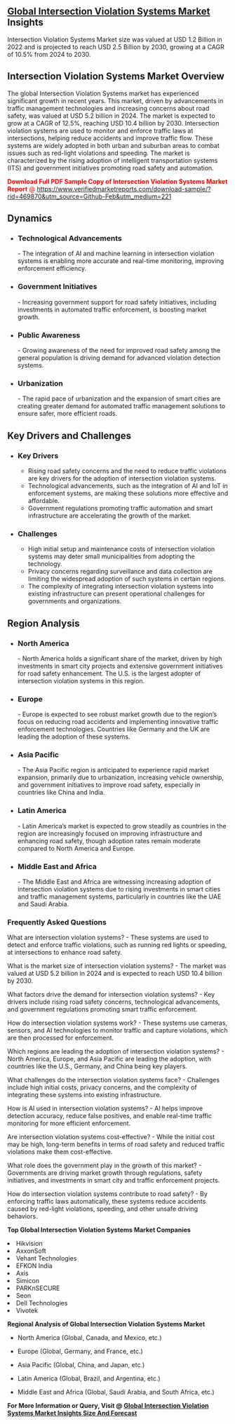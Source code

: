<h2><a href="https://www.verifiedmarketreports.com/download-sample/?rid=469870&amp;utm_source=Github&amp;utm_medium=221" target="_blank">Global Intersection Violation Systems Market</a> Insights</h2><p>Intersection Violation Systems Market size was valued at USD 1.2 Billion in 2022 and is projected to reach USD 2.5 Billion by 2030, growing at a CAGR of 10.5% from 2024 to 2030.</p><p> <h2>Intersection Violation Systems Market Overview</h2> <p>The global Intersection Violation Systems market has experienced significant growth in recent years. This market, driven by advancements in traffic management technologies and increasing concerns about road safety, was valued at USD 5.2 billion in 2024. The market is expected to grow at a CAGR of 12.5%, reaching USD 10.4 billion by 2030. Intersection violation systems are used to monitor and enforce traffic laws at intersections, helping reduce accidents and improve traffic flow. These systems are widely adopted in both urban and suburban areas to combat issues such as red-light violations and speeding. The market is characterized by the rising adoption of intelligent transportation systems (ITS) and government initiatives promoting road safety and automation.</p> <p><p><span class=""><span style="color: #ff0000;"><strong>Download Full PDF Sample Copy of Intersection Violation Systems Market Report</strong> @ </span><a href="https://www.verifiedmarketreports.com/download-sample/?rid=469870&amp;utm_source=Github-Feb&amp;utm_medium=221" target="_blank">https://www.verifiedmarketreports.com/download-sample/?rid=469870&amp;utm_source=Github-Feb&amp;utm_medium=221</a></span></p></p> <h2>Dynamics</h2> <ul> <li><h3>Technological Advancements</h3> - The integration of AI and machine learning in intersection violation systems is enabling more accurate and real-time monitoring, improving enforcement efficiency.</li> <li><h3>Government Initiatives</h3> - Increasing government support for road safety initiatives, including investments in automated traffic enforcement, is boosting market growth.</li> <li><h3>Public Awareness</h3> - Growing awareness of the need for improved road safety among the general population is driving demand for advanced violation detection systems.</li> <li><h3>Urbanization</h3> - The rapid pace of urbanization and the expansion of smart cities are creating greater demand for automated traffic management solutions to ensure safer, more efficient roads.</li> </ul> <h2>Key Drivers and Challenges</h2> <ul> <li><h3>Key Drivers</h3> <ul> <li>Rising road safety concerns and the need to reduce traffic violations are key drivers for the adoption of intersection violation systems.</li> <li>Technological advancements, such as the integration of AI and IoT in enforcement systems, are making these solutions more effective and affordable.</li> <li>Government regulations promoting traffic automation and smart infrastructure are accelerating the growth of the market.</li> </ul> </li> <li><h3>Challenges</h3> <ul> <li>High initial setup and maintenance costs of intersection violation systems may deter small municipalities from adopting the technology.</li> <li>Privacy concerns regarding surveillance and data collection are limiting the widespread adoption of such systems in certain regions.</li> <li>The complexity of integrating intersection violation systems into existing infrastructure can present operational challenges for governments and organizations.</li> </ul> </li> </ul> <h2>Region Analysis</h2> <ul> <li><h3>North America</h3> - North America holds a significant share of the market, driven by high investments in smart city projects and extensive government initiatives for road safety enhancement. The U.S. is the largest adopter of intersection violation systems in this region.</li> <li><h3>Europe</h3> - Europe is expected to see robust market growth due to the region’s focus on reducing road accidents and implementing innovative traffic enforcement technologies. Countries like Germany and the UK are leading the adoption of these systems.</li> <li><h3>Asia Pacific</h3> - The Asia Pacific region is anticipated to experience rapid market expansion, primarily due to urbanization, increasing vehicle ownership, and government initiatives to improve road safety, especially in countries like China and India.</li> <li><h3>Latin America</h3> - Latin America’s market is expected to grow steadily as countries in the region are increasingly focused on improving infrastructure and enhancing road safety, though adoption rates remain moderate compared to North America and Europe.</li> <li><h3>Middle East and Africa</h3> - The Middle East and Africa are witnessing increasing adoption of intersection violation systems due to rising investments in smart cities and traffic management systems, particularly in countries like the UAE and Saudi Arabia.</li> </ul> <h3>Frequently Asked Questions</h3> <p>What are intersection violation systems? - These systems are used to detect and enforce traffic violations, such as running red lights or speeding, at intersections to enhance road safety.</p> <p>What is the market size of intersection violation systems? - The market was valued at USD 5.2 billion in 2024 and is expected to reach USD 10.4 billion by 2030.</p> <p>What factors drive the demand for intersection violation systems? - Key drivers include rising road safety concerns, technological advancements, and government regulations promoting smart traffic enforcement.</p> <p>How do intersection violation systems work? - These systems use cameras, sensors, and AI technologies to monitor traffic and capture violations, which are then processed for enforcement.</p> <p>Which regions are leading the adoption of intersection violation systems? - North America, Europe, and Asia Pacific are leading the adoption, with countries like the U.S., Germany, and China being key players.</p> <p>What challenges do the intersection violation systems face? - Challenges include high initial costs, privacy concerns, and the complexity of integrating these systems into existing infrastructure.</p> <p>How is AI used in intersection violation systems? - AI helps improve detection accuracy, reduce false positives, and enable real-time traffic monitoring for more efficient enforcement.</p> <p>Are intersection violation systems cost-effective? - While the initial cost may be high, long-term benefits in terms of road safety and reduced traffic violations make them cost-effective.</p> <p>What role does the government play in the growth of this market? - Governments are driving market growth through regulations, safety initiatives, and investments in smart city and traffic enforcement projects.</p> <p>How do intersection violation systems contribute to road safety? - By enforcing traffic laws automatically, these systems reduce accidents caused by red-light violations, speeding, and other unsafe driving behaviors.</p> </p><p><strong>Top Global Intersection Violation Systems Market Companies</strong></p><div data-test-id=""><p><li>Hikvision</li><li> AxxonSoft</li><li> Vehant Technologies</li><li> EFKON India</li><li> Axis</li><li> Simicon</li><li> PARKnSECURE</li><li> Seon</li><li> Dell Technologies</li><li> Vivotek</li></p><div><strong>Regional Analysis of&nbsp;Global Intersection Violation Systems Market</strong></div><ul><li dir="ltr"><p dir="ltr">North America&nbsp;(Global, Canada, and Mexico, etc.)</p></li><li dir="ltr"><p dir="ltr">Europe (Global, Germany, and France, etc.)</p></li><li dir="ltr"><p dir="ltr">Asia Pacific&nbsp;(Global, China, and Japan, etc.)</p></li><li dir="ltr"><p dir="ltr">Latin America&nbsp;(Global, Brazil, and Argentina, etc.)</p></li><li dir="ltr">Middle East and Africa&nbsp;(Global, Saudi Arabia, and South Africa, etc.)</li></ul><p><strong>For More Information or Query, Visit @&nbsp;</strong><strong><a href="https://www.verifiedmarketreports.com/product/intersection-violation-systems-market/?utm_source=Github&amp;utm_medium=221" target="_blank">Global Intersection Violation Systems Market Insights Size And Forecast</a></strong></p></div>

